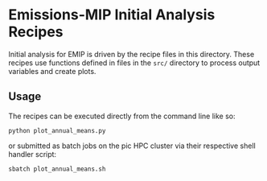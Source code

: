 # Emissions-MIP Initial Analysis Recipes
Initial analysis for EMIP is driven by the recipe files in this directory. These recipes use functions defined in files in the `src/` directory to process output variables and create plots.

## Usage
The recipes can be executed directly from the command line like so:
```
python plot_annual_means.py
```

or submitted as batch jobs on the pic HPC cluster via their respective shell handler script:
```
sbatch plot_annual_means.sh
```

